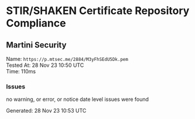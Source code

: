 # STIR/SHAKEN Certificate Repository Compliance

## Martini Security

Name: `https://p.mtsec.me/2884/M3yFhSEdU5Dk.pem`\
Tested At: 28 Nov 23 10:50 UTC\
Time: 110ms

### Issues

no warning, or error, or notice date level issues were found

Generated: 28 Nov 23 10:53 UTC
